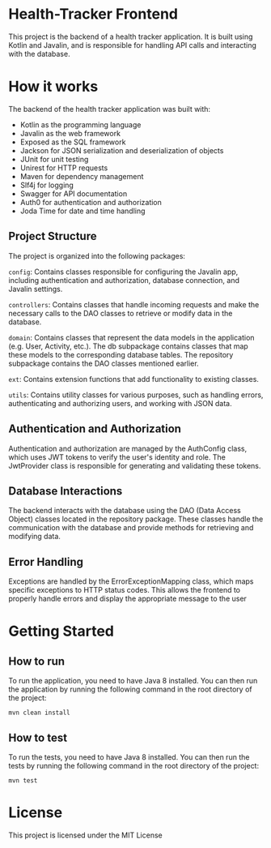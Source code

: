 # Health-Tracker Frontend
This project is the backend of a health tracker application. It is built using Kotlin and Javalin, and is responsible for handling API calls and interacting with the database.

# How it works
The backend of the health tracker application was built with:
- Kotlin as the programming language
- Javalin as the web framework
- Exposed as the SQL framework
- Jackson for JSON serialization and deserialization of objects
- JUnit for unit testing
- Unirest for HTTP requests
- Maven for dependency management
- Slf4j for logging
- Swagger for API documentation
- Auth0 for authentication and authorization
- Joda Time for date and time handling

## Project Structure
The project is organized into the following packages:

`config`: Contains classes responsible for configuring the Javalin app, including authentication and authorization, database connection, and Javalin settings.

`controllers`: Contains classes that handle incoming requests and make the necessary calls to the DAO classes to retrieve or modify data in the database.

`domain`: Contains classes that represent the data models in the application (e.g. User, Activity, etc.). The db subpackage contains classes that map these models to the corresponding database tables. The repository subpackage contains the DAO classes mentioned earlier.

`ext`: Contains extension functions that add functionality to existing classes.

`utils`: Contains utility classes for various purposes, such as handling errors, authenticating and authorizing users, and working with JSON data.

## Authentication and Authorization
Authentication and authorization are managed by the AuthConfig class, which uses JWT tokens to verify the user's identity and role. The JwtProvider class is responsible for generating and validating these tokens.

## Database Interactions
The backend interacts with the database using the DAO (Data Access Object) classes located in the repository package. These classes handle the communication with the database and provide methods for retrieving and modifying data.

## Error Handling
Exceptions are handled by the ErrorExceptionMapping class, which maps specific exceptions to HTTP status codes. This allows the frontend to properly handle errors and display the appropriate message to the user

# Getting Started
## How to run
To run the application, you need to have Java 8 installed. You can then run the application by running the following command in the root directory of the project:
```
mvn clean install
```

## How to test
To run the tests, you need to have Java 8 installed. You can then run the tests by running the following command in the root directory of the project:
```
mvn test
```

# License
This project is licensed under the MIT License



